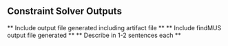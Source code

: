 ## Constraint Solver Outputs

** Include output file generated including artifact file **
** Include findMUS output file generated **
** Describe in 1-2 sentences each **
